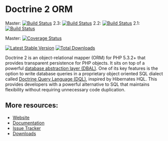 # Doctrine 2 ORM

Master: [![Build Status](https://secure.travis-ci.org/doctrine/doctrine2.png?branch=master)](http://travis-ci.org/doctrine/doctrine2)
2.3: [![Build Status](https://secure.travis-ci.org/doctrine/doctrine2.png?branch=2.3)](http://travis-ci.org/doctrine/doctrine2)
2.2: [![Build Status](https://secure.travis-ci.org/doctrine/doctrine2.png?branch=2.2)](http://travis-ci.org/doctrine/doctrine2)
2.1: [![Build Status](https://secure.travis-ci.org/doctrine/doctrine2.png?branch=2.1.x)](http://travis-ci.org/doctrine/doctrine2)

Master: [![Coverage Status](https://coveralls.io/repos/doctrine/doctrine2/badge.png?branch=master)](https://coveralls.io/r/doctrine/doctrine2?branch=master)

[![Latest Stable Version](https://poser.pugx.org/doctrine/orm/v/stable.png)](https://packagist.org/packages/doctrine/orm) [![Total Downloads](https://poser.pugx.org/doctrine/orm/downloads.png)](https://packagist.org/packages/doctrine/orm)


Doctrine 2 is an object-relational mapper (ORM) for PHP 5.3.2+ that provides transparent persistence
for PHP objects. It sits on top of a powerful [database abstraction layer (DBAL)][dbal]. One of its key features
is the option to write database queries in a proprietary object oriented SQL dialect called [Doctrine Query Language (DQL)][dql],
inspired by Hibernates HQL. This provides developers with a powerful alternative to SQL that maintains flexibility
without requiring unnecessary code duplication.

## More resources:

* [Website](http://www.doctrine-project.org)
* [Documentation](http://docs.doctrine-project.org/projects/doctrine-orm/en/latest/index.html)
* [Issue Tracker](http://www.doctrine-project.org/jira/browse/DDC)
* [Downloads](http://github.com/doctrine/doctrine2/downloads)

[dbal]: http://docs.doctrine-project.org/projects/doctrine-dbal/en/latest/
[dql]: http://docs.doctrine-project.org/projects/doctrine-orm/en/latest/reference/dql-doctrine-query-language.html

